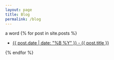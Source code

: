```yaml
---
layout: page
title: Blog
permalink: /blog
---
```


a word
{% for post in site.posts %}
    <ul>
      <li><a href="{{ post.url }}">{{ post.date | date: "%B %Y" }} - {{ post.title }}</a></li>
  </ul>
{% endfor %}
